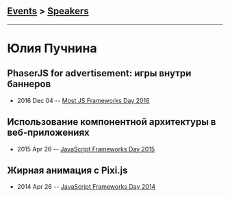 ## [Events](../README.md) > [Speakers](../speakers.md)
---

# Юлия Пучнина

## PhaserJS for advertisement: игры внутри баннеров
- 2016 Dec 04 -- [Most JS Frameworks Day 2016](https://frameworksdays.com/event/most-js-fwdays-2016/review/phaser-js-for-advertisment)    
## Использование компонентной архитектуры в веб-приложениях
- 2015 Apr 26 -- [JavaScript Frameworks Day 2015](http://frameworksdays.com/event/js-frameworks-day-2015/review/komponentnaia-arkhitektura-v-web-prilozheniiakn)    
## Жирная анимация с Pixi.js
- 2014 Apr 26 -- [JavaScript Frameworks Day 2014](http://frameworksdays.com/event/js-frameworks-day-2014/review/jirnaia-animatsyia-s-Pixi-js)    
